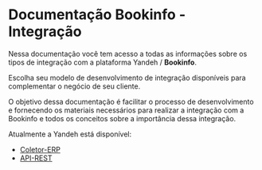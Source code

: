 # Documentação Bookinfo - Integração

Nessa documentação você tem acesso a todas as informações sobre os tipos de integração com a plataforma Yandeh / **Bookinfo**.

Escolha seu modelo de desenvolvimento de integração disponíveis para complementar o negócio de seu cliente.

O objetivo dessa documentação é facilitar o processo de desenvolvimento e fornecendo os materiais necessários para realizar a integração com a Bookinfo e todos os conceitos sobre a importância dessa integração.

Atualmente a Yandeh está disponível:

* [Coletor-ERP](erp-coletor-local/)
* [API-REST](api-rest.md)

